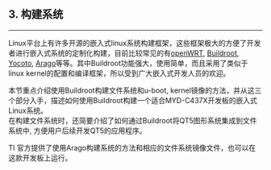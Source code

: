 ## 3. 构建系统

---

Linux平台上有许多开源的嵌入式linux系统构建框架，这些框架极大的方便了开发者进行嵌入式系统的定制化构建，目前比较常见的有[openWRT](https://openwrt.org/), [Buildroot](https://buildroot.org/), [Yocoto](https://www.yoctoproject.org/), [Arago](http://arago-project.org/)等等。其中Buildroot功能强大，使用简单，而且采用了类似于linux kernel的配置和编译框架，所以受到广大嵌入式开发人员的欢迎。

本节重点介绍使用Buildroot构建文件系统和u-boot, kernel镜像的方法，并从这三个部分入手，描述如何使用Buildroot构建一个适合MYD-C437X开发板的嵌入式Linux系统。  
在构建文件系统时，还简要介绍了如何通过Buildroot将QT5图形系统集成到文件系统中, 方便用户后续开发QT5的应用程序。

TI 官方提供了使用Arago构建系统的方法和相应的文件系统镜像文件，也可以在这款开发板上运行。

